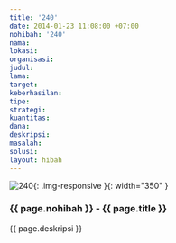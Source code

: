 ```yaml
---
title: '240'
date: 2014-01-23 11:08:00 +07:00
nohibah: '240'
nama: 
lokasi: 
organisasi: 
judul: 
lama: 
target: 
keberhasilan: 
tipe: 
strategi: 
kuantitas: 
dana: 
deskripsi: 
masalah: 
solusi: 
layout: hibah
---
```


![240](/static/img/hibahcms/240.png){: .img-responsive }{: width="350" }

### {{ page.nohibah }} - {{ page.title }}

{{ page.deskripsi }}
